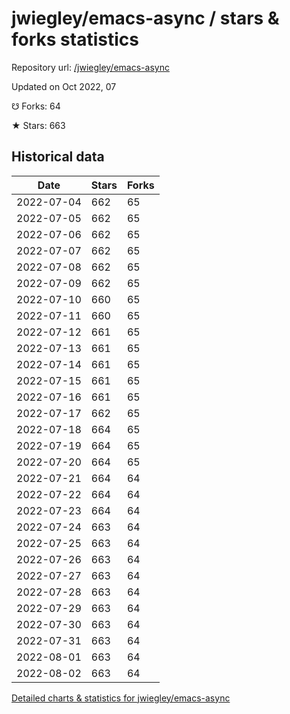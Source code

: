 # jwiegley/emacs-async / stars & forks statistics

Repository url: [/jwiegley/emacs-async](https://github.com/jwiegley/emacs-async)

Updated on Oct 2022, 07

☋ Forks: 64

★ Stars: 663

## Historical data
| Date | Stars | Forks |
|------|-------|-------|
| 2022-07-04 | 662 | 65 | 
| 2022-07-05 | 662 | 65 | 
| 2022-07-06 | 662 | 65 | 
| 2022-07-07 | 662 | 65 | 
| 2022-07-08 | 662 | 65 | 
| 2022-07-09 | 662 | 65 | 
| 2022-07-10 | 660 | 65 | 
| 2022-07-11 | 660 | 65 | 
| 2022-07-12 | 661 | 65 | 
| 2022-07-13 | 661 | 65 | 
| 2022-07-14 | 661 | 65 | 
| 2022-07-15 | 661 | 65 | 
| 2022-07-16 | 661 | 65 | 
| 2022-07-17 | 662 | 65 | 
| 2022-07-18 | 664 | 65 | 
| 2022-07-19 | 664 | 65 | 
| 2022-07-20 | 664 | 65 | 
| 2022-07-21 | 664 | 64 | 
| 2022-07-22 | 664 | 64 | 
| 2022-07-23 | 664 | 64 | 
| 2022-07-24 | 663 | 64 | 
| 2022-07-25 | 663 | 64 | 
| 2022-07-26 | 663 | 64 | 
| 2022-07-27 | 663 | 64 | 
| 2022-07-28 | 663 | 64 | 
| 2022-07-29 | 663 | 64 | 
| 2022-07-30 | 663 | 64 | 
| 2022-07-31 | 663 | 64 | 
| 2022-08-01 | 663 | 64 | 
| 2022-08-02 | 663 | 64 | 


[Detailed charts & statistics for jwiegley/emacs-async](https://reviewgithub.com/rep/jwiegley/emacs-async)
